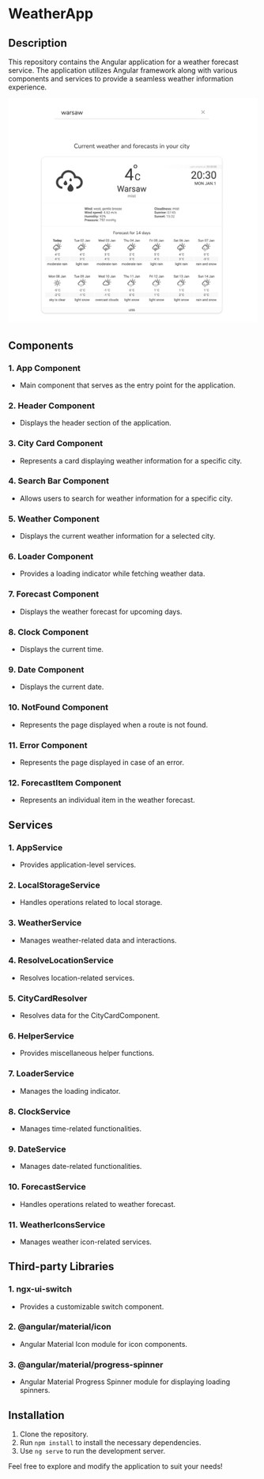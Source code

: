 # WeatherApp

## Description
This repository contains the Angular application for a weather forecast service. The application utilizes Angular framework along with various components and services to provide a seamless weather information experience.

![Screenshot](https://raw.githubusercontent.com/dworak/WeatherApp/main/image1.png)

## Components

### 1. App Component
   - Main component that serves as the entry point for the application.

### 2. Header Component
   - Displays the header section of the application.

### 3. City Card Component
   - Represents a card displaying weather information for a specific city.

### 4. Search Bar Component
   - Allows users to search for weather information for a specific city.

### 5. Weather Component
   - Displays the current weather information for a selected city.

### 6. Loader Component
   - Provides a loading indicator while fetching weather data.

### 7. Forecast Component
   - Displays the weather forecast for upcoming days.

### 8. Clock Component
   - Displays the current time.

### 9. Date Component
   - Displays the current date.

### 10. NotFound Component
   - Represents the page displayed when a route is not found.

### 11. Error Component
   - Represents the page displayed in case of an error.

### 12. ForecastItem Component
   - Represents an individual item in the weather forecast.

## Services

### 1. AppService
   - Provides application-level services.

### 2. LocalStorageService
   - Handles operations related to local storage.

### 3. WeatherService
   - Manages weather-related data and interactions.

### 4. ResolveLocationService
   - Resolves location-related services.

### 5. CityCardResolver
   - Resolves data for the CityCardComponent.

### 6. HelperService
   - Provides miscellaneous helper functions.

### 7. LoaderService
   - Manages the loading indicator.

### 8. ClockService
   - Manages time-related functionalities.

### 9. DateService
   - Manages date-related functionalities.

### 10. ForecastService
   - Handles operations related to weather forecast.

### 11. WeatherIconsService
   - Manages weather icon-related services.

## Third-party Libraries

### 1. ngx-ui-switch
   - Provides a customizable switch component.

### 2. @angular/material/icon
   - Angular Material Icon module for icon components.

### 3. @angular/material/progress-spinner
   - Angular Material Progress Spinner module for displaying loading spinners.

## Installation

1. Clone the repository.
2. Run `npm install` to install the necessary dependencies.
3. Use `ng serve` to run the development server.

Feel free to explore and modify the application to suit your needs!
